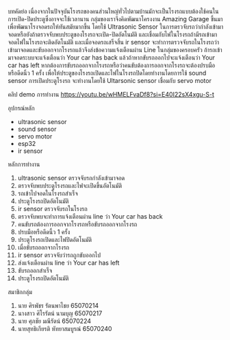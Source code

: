 บทคัดย่อ
  เนื่องจากในปัจจุบันโรงรถของคนส่วนใหญ่ทั่วไปตามบ้านมักจะเป็นโรงรถแบบต้องใช้คนในการเปิด-ปิดประตูซึ่งอาจจะใช้เวลานาน กลุ่มของเราจึงคิดพัฒนาโครงงาน Amazing Garage ขึ้นมาเพื่อพัฒนาโรงจอดรถให้ทันสมัยมากขึ้น
โดยใช้ Ultrasonic Sensor ในการตรวจับรถว่ากำลังเข้ามาจอดหรือยังถ้าตรวจจับพบประตูของโรงรถจะเปิด-ปิดอัตโนมัติ และเชื่อมกับไฟในโรงรถถ้ามีรถเข้ามาจอดไฟในโรงรถจะติดอัตโนมัติ
และเมื่อจอดรถเสร็จสิ้น ir sensor จะทำการตรวจจับรถในโรงรถว่าเข้ามาจอดและขับออกจากโรงรถแล้วจึงส่งข้อความแจ้งเตือนผ่าน Line ในกลุ่มของครอบครัว
ถ้ารถเข้ามาจอดระบบจะแจ้งเตือนว่า Your car has back แล้วถ้าหากขับรถออกไปจะแจ้งเตือนว่า Your car has left
หากต้องการขับรถออกจากโรงรถหรือว่าคนขับต้องการออกจากโรงรถจะต้องปรบมือหรือดีดนิ้ว 1 ครั้ง เพื่อให้ประตูของโรงรถเปิดและไฟในโรงรถปิดโดยทำงานโดยการใช้ sound sensor
การเปิดประตูโรงรถ จะทำงานโดยใช้ Ultarsonic sensor เชื่อมกับ servo motor

คลิป demo การทำงาน
https://youtu.be/wHMELFvaDf8?si=E40I22sX4xgu-S-t

อุปกรณ์หลัก
- ultrasonic sensor
- sound sensor
- servo motor
- esp32
- ir sensor

หลักการทำงาน
1. ultrasonic sensor ตรวจจับรถกำลังเข้ามาจอด
2. ตรวจจับพบประตูโรงรถและไฟจะเปิดขึ้นอัตโนมัติ
3. รถเข้าไปจอดในโรงรถสำเร็จ
4. ประตูโรงรถปิดอัตโนมัติ
6. ir sensor ตรวจจับรถในโรงรถ
7. ตรวจจับพบจะทำการแจ้งเตือนผ่าน line ว่า Your car has back
8. คนขับรถต้องการออกจากโรงรถหรือขับรถออกจากโรงรถ
9. ปรบมือหรือดีดนี้ว 1 ครั้ง
10. ประตูโรงรถเปิดและไฟปิดอัตโนมัติ
11. เมื่อขับรถออกจากโรงรถ
12. ir sensor ตรวจจับว่ารถถูกขับออกไป
13. ส่งแจ้งเตือนผ่าน line ว่า Your car has left
14. ขับรถออกสำเร็จ
15. ประตูโรงรถปิดอัตโนมัติ

สมาชิกกลุ่ม
1. นาย ศิรพัชร รัตนพาไชย 65070214
2. นางสาว ศิโรรัตน์ นามบุญ 65070217
3. นาย ศุภชัย มณีรัตน์ 65070224
4. นายสุทธิเกียรติ หัทยาสมบูรณ์ 65070240
